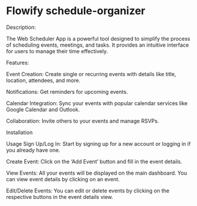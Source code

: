 # Flowify schedule-organizer

Description:

The Web Scheduler App is a powerful tool designed to simplify the process of scheduling events, meetings, and tasks. It provides an intuitive interface for users to manage their time effectively.

Features:

Event Creation: Create single or recurring events with details like title, location, attendees, and more.

Notifications: Get reminders for upcoming events.

Calendar Integration: Sync your events with popular calendar services like Google Calendar and Outlook.

Collaboration: Invite others to your events and manage RSVPs.

Installation

Usage Sign Up/Log In: Start by signing up for a new account or logging in if you already have one.

Create Event: Click on the ‘Add Event’ button and fill in the event details.

View Events: All your events will be displayed on the main dashboard. You can view event details by clicking on an event.

Edit/Delete Events: You can edit or delete events by clicking on the respective buttons in the event details view.
